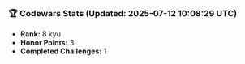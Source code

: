 ### 🏆 Codewars Stats (Updated: 2025-07-12 10:08:29 UTC)

- **Rank:** 8 kyu
- **Honor Points:** 3
- **Completed Challenges:** 1
